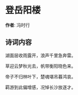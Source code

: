 # 登岳阳楼

**作者**: 冯时行

## 诗词内容

湖面层收雨露开，浪声千里急奔雷。

草迎云梦秋光去，帆带衡阳晓色来。

帝子不归林叶下，楚魂堪吊暮鸿哀。

羁游到此偏增感，况悼长沙放逐才。

